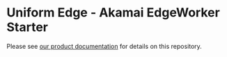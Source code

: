 # Uniform Edge - Akamai EdgeWorker Starter

Please see [our product documentation](https://docs.uniform.app/docs/integrations/cdn/akamai/akamai-edge-personalization) for details on this repository.